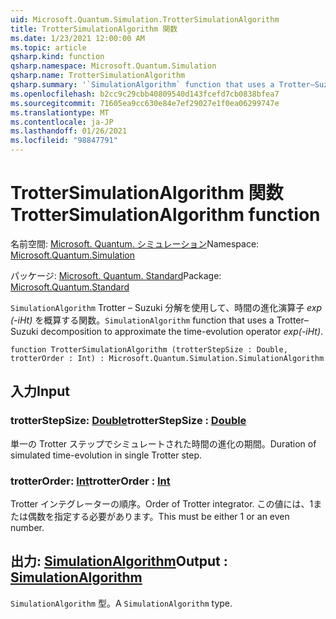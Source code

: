 ```yaml
---
uid: Microsoft.Quantum.Simulation.TrotterSimulationAlgorithm
title: TrotterSimulationAlgorithm 関数
ms.date: 1/23/2021 12:00:00 AM
ms.topic: article
qsharp.kind: function
qsharp.namespace: Microsoft.Quantum.Simulation
qsharp.name: TrotterSimulationAlgorithm
qsharp.summary: '`SimulationAlgorithm` function that uses a Trotter–Suzuki decomposition to approximate the time-evolution operator _exp(-iHt)_.'
ms.openlocfilehash: b2cc9c29cbb40809540d143fcefd7cb0838bfea7
ms.sourcegitcommit: 71605ea9cc630e84e7ef29027e1f0ea06299747e
ms.translationtype: MT
ms.contentlocale: ja-JP
ms.lasthandoff: 01/26/2021
ms.locfileid: "98847791"
---
```

# <a name="trottersimulationalgorithm-function"></a><span data-ttu-id="1609a-102">TrotterSimulationAlgorithm 関数</span><span class="sxs-lookup"><span data-stu-id="1609a-102">TrotterSimulationAlgorithm function</span></span>

<span data-ttu-id="1609a-103">名前空間: [Microsoft. Quantum. シミュレーション](xref:Microsoft.Quantum.Simulation)</span><span class="sxs-lookup"><span data-stu-id="1609a-103">Namespace: [Microsoft.Quantum.Simulation](xref:Microsoft.Quantum.Simulation)</span></span>

<span data-ttu-id="1609a-104">パッケージ: [Microsoft. Quantum. Standard](https://nuget.org/packages/Microsoft.Quantum.Standard)</span><span class="sxs-lookup"><span data-stu-id="1609a-104">Package: [Microsoft.Quantum.Standard](https://nuget.org/packages/Microsoft.Quantum.Standard)</span></span>


<span data-ttu-id="1609a-105">`SimulationAlgorithm` Trotter – Suzuki 分解を使用して、時間の進化演算子 _exp (-iHt)_ を概算する関数。</span><span class="sxs-lookup"><span data-stu-id="1609a-105">`SimulationAlgorithm` function that uses a Trotter–Suzuki decomposition to approximate the time-evolution operator _exp(-iHt)_.</span></span>

```qsharp
function TrotterSimulationAlgorithm (trotterStepSize : Double, trotterOrder : Int) : Microsoft.Quantum.Simulation.SimulationAlgorithm
```


## <a name="input"></a><span data-ttu-id="1609a-106">入力</span><span class="sxs-lookup"><span data-stu-id="1609a-106">Input</span></span>

### <a name="trotterstepsize--double"></a><span data-ttu-id="1609a-107">trotterStepSize: [Double](xref:microsoft.quantum.lang-ref.double)</span><span class="sxs-lookup"><span data-stu-id="1609a-107">trotterStepSize : [Double](xref:microsoft.quantum.lang-ref.double)</span></span>

<span data-ttu-id="1609a-108">単一の Trotter ステップでシミュレートされた時間の進化の期間。</span><span class="sxs-lookup"><span data-stu-id="1609a-108">Duration of simulated time-evolution in single Trotter step.</span></span>


### <a name="trotterorder--int"></a><span data-ttu-id="1609a-109">trotterOrder: [Int](xref:microsoft.quantum.lang-ref.int)</span><span class="sxs-lookup"><span data-stu-id="1609a-109">trotterOrder : [Int](xref:microsoft.quantum.lang-ref.int)</span></span>

<span data-ttu-id="1609a-110">Trotter インテグレーターの順序。</span><span class="sxs-lookup"><span data-stu-id="1609a-110">Order of Trotter integrator.</span></span> <span data-ttu-id="1609a-111">この値には、1または偶数を指定する必要があります。</span><span class="sxs-lookup"><span data-stu-id="1609a-111">This must be either 1 or an even number.</span></span>



## <a name="output--simulationalgorithm"></a><span data-ttu-id="1609a-112">出力: [SimulationAlgorithm](xref:Microsoft.Quantum.Simulation.SimulationAlgorithm)</span><span class="sxs-lookup"><span data-stu-id="1609a-112">Output : [SimulationAlgorithm](xref:Microsoft.Quantum.Simulation.SimulationAlgorithm)</span></span>

<span data-ttu-id="1609a-113">`SimulationAlgorithm` 型。</span><span class="sxs-lookup"><span data-stu-id="1609a-113">A `SimulationAlgorithm` type.</span></span>